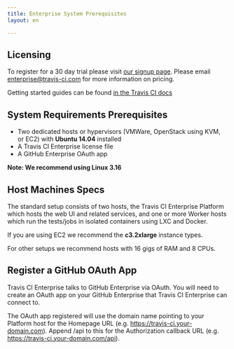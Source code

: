 ```yaml
---
title: Enterprise System Prerequisites
layout: en

---
```


<div id="toc"></div>

## Licensing

To register for a 30 day trial please visit 
<a href="https://enterprise.travis-ci.com/signup">our signup page</a>. 
Please email [enterprise@travis-ci.com](mailto:enterprise@travis-ci.com) for 
more information on pricing.

Getting started guides can be found [in the Travis CI docs](/)

## System Requirements Prerequisites
 * Two dedicated hosts or hypervisors (VMWare, OpenStack using KVM, or EC2) with
  **Ubuntu 14.04** installed
 * A Travis CI Enterprise license file
 * A GitHub Enterprise OAuth app

**Note: We recommend using Linux 3.16**

## Host Machines Specs

The standard setup consists of two hosts, the Travis CI Enterprise
Platform which hosts the web UI and related services, and one or more
Worker hosts which run the tests/jobs in isolated containers using LXC
and Docker.

If you are using EC2 we recommend the **c3.2xlarge** instance types.

For other setups we recommend hosts with 16 gigs of RAM and 8 CPUs.

## Register a GitHub OAuth App

Travis CI Enterprise talks to GitHub Enterprise via OAuth. You will need
to create an OAuth app on your GitHub Enterprise that Travis CI
Enterprise can connect to.

The OAuth app registered will use the domain name pointing to your
Platform host for the Homepage URL (e.g.
https://travis-ci.your-domain.com). Append /api to this for the
Authorization callback URL (e.g. https://travis-ci.your-domain.com/api).
